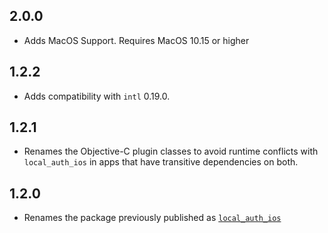 ## 2.0.0

- Adds MacOS Support. Requires MacOS 10.15 or higher

## 1.2.2

- Adds compatibility with `intl` 0.19.0.

## 1.2.1

- Renames the Objective-C plugin classes to avoid runtime conflicts with
  `local_auth_ios` in apps that have transitive dependencies on both.

## 1.2.0

- Renames the package previously published as [`local_auth_ios`](https://pub.dev/packages/local_auth_ios)
